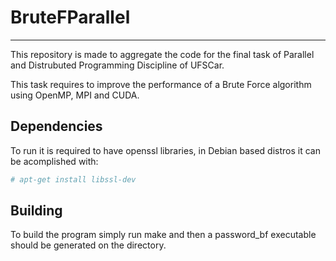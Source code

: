 # BruteFParallel
----------------
This repository is made to aggregate the code for the final task of Parallel
and Distrubuted Programming Discipline of UFSCar.

This task requires to improve the performance of a Brute Force algorithm using
OpenMP, MPI and CUDA.

## Dependencies

To run it is required to have openssl libraries, in Debian based distros it can
be acomplished with:

```bash
# apt-get install libssl-dev
```

## Building
To build the program simply run make and then a password\_bf executable should
be generated on the directory.
